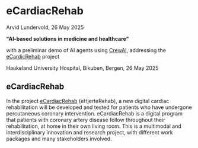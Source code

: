 # eCardiacRehab

Arvid Lundervold, 26 May 2025

**"AI-based solutions in medicine and healthcare"**

with a preliminar demo of AI agents using [CrewAI](https://www.crewai.com), addressing the [eCardicRehab](https://www.helse-bergen.no/en/procard/ecardiacrehab) project

Haukeland University Hospital, Bikuben, Bergen, 26 May 2025


## eCardiacRehab

In the project [eCardiacRehab](https://www.helse-bergen.no/en/procard/ecardiacrehab) (eHjerteRehab), a new digital cardiac rehabilitation will be developed and tested for patients who have undergone percutaneous coronary intervention. eCardiacRehab is a digital program that patients with coronary artery disease follow throughout their rehabilitation, at home in their own living room. This is a multimodal and interdisciplinary innovation and research project, with different work packages and many stakeholders involved.
